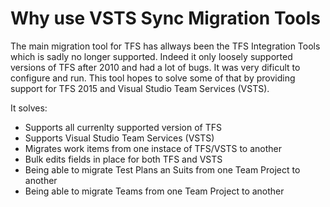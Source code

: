 # Why use VSTS Sync Migration Tools
The main migration tool for TFS has allways been the TFS Integration Tools which is sadly no longer supported. Indeed it only loosely supported versions of TFS after 2010 and had a lot of bugs. It was very dificult to configure and run. This tool hopes to solve some of that by providing support for TFS 2015 and Visual Studio Team Services (VSTS).

It solves:

 - Supports all currenlty supported version of TFS
 - Supports Visual Studio Team Services (VSTS)
 - Migrates work items from one instace of TFS/VSTS to another
 - Bulk edits fields in place for both TFS and VSTS
 - Being able to migrate Test Plans an Suits from one Team Project to another
 - Being able to migrate Teams from one Team Project to another

